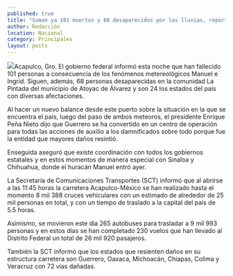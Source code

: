 ```yaml
---
published: true
title: "Suman ya 101 muertos y 68 desaparecidos por las lluvias, reporta gobierno federal"
author: Redacción
location: Nacional
category: Principales
layout: posts
---
```


![](http://i.imgur.com/iBI35dem.jpg)Acapulco, Gro. El gobierno federal informó esta noche que han fallecido 101 personas a consecuencia de los fenómenos metereológicos Manuel e Ingrid. Siguen, además, 68 personas desaparecidas en la comunidad La Pintada del municipio de Atoyac de Álvarez y son 24 los estados del país con diversas afectaciones.

Al hacer un nuevo balance desde este puerto sobre la situación en la que se encuentra el país, luego del paso de ambos meteoros, el presidente Enrique Peña Nieto dijo que Guerrero se ha convertido en un centro de operación para todas las acciones de auxilio a los damnificados sobre todo porque fue la entidad que mayores daños resintió.

Enseguida aseguró que existe coordinación con todos los gobiernos estatales y en estos momentos de manera especial con Sinaloa y Chihuahua, donde el huracán Manuel entró ayer.

La Secretaría de Comunicaciones Transportes (SCT) informó que al abrirse a las 11:45 horas la carretera Acapulco-México se han realizado hasta el momento 8 mil 388 cruces vehiculares con un estimado de alrededor de 25 mil personas en total, y con un tiempo de traslado a la capital del país de 5.5 horas.

Asimismo, se movieron este día 265 autobuses para trasladar a 9 mil 993 personas y en estos días se han completado 230 vuelos que han llevado al Distrito Federal un total de 26 mil 920 pasajeros.

También la SCT informó que los estados que resienten daños en su estructura carretera son Guerrero, Oaxaca, Michoacán, Chiapas, Colima y Veracruz con 72 vías dañadas.
